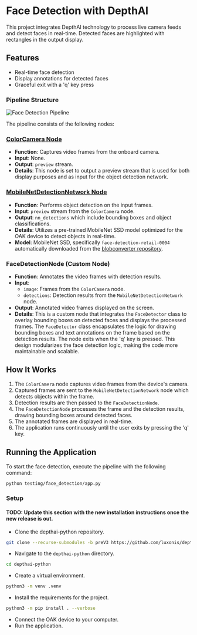 # Face Detection with DepthAI

This project integrates DepthAI technology to process live camera feeds and detect faces in real-time. Detected faces are highlighted with rectangles in the output display.

## Features

- Real-time face detection
- Display annotations for detected faces
- Graceful exit with a 'q' key press

### Pipeline Structure

![Face Detection Pipeline](https://docs.luxonis.com/projects/sdk/en/latest/_images/face_detection_color.png)

The pipeline consists of the following nodes:

### [ColorCamera Node](https://docs.luxonis.com/projects/api/en/latest/components/nodes/color_camera/?highlight=ColorCamera)
- **Function**: Captures video frames from the onboard camera.
- **Input**: None.
- **Output**: `preview` stream.
- **Details**: This node is set to output a preview stream that is used for both display purposes and as input for the object detection network.

### [MobileNetDetectionNetwork Node](https://docs.luxonis.com/projects/api/en/latest/components/nodes/mobilenet_detection_network/?highlight=MobileNetDetectionNetwork)
- **Function**: Performs object detection on the input frames.
- **Input**: `preview` stream from the `ColorCamera` node.
- **Output**: `nn_detections` which include bounding boxes and object classifications.
- **Details**: Utilizes a pre-trained MobileNet SSD model optimized for the OAK device to detect objects in real-time.
- **Model**: MobileNet SSD, specifically `face-detection-retail-0004` automatically downloaded from the [blobconverter repository](https://artifacts.luxonis.com/artifactory/blobconverter-backup/blobs/).

### FaceDetectionNode (Custom Node)
- **Function**: Annotates the video frames with detection results.
- **Input**:
  - `image`: Frames from the `ColorCamera` node.
  - `detections`: Detection results from the `MobileNetDetectionNetwork` node.
- **Output**: Annotated video frames displayed on the screen.
- **Details**: This is a custom node that integrates the `FaceDetector` class to overlay bounding boxes on detected faces and displays the processed frames. The `FaceDetector` class encapsulates the logic for drawing bounding boxes and text annotations on the frame based on the detection results. The node exits when the 'q' key is pressed. This design modularizes the face detection logic, making the code more maintainable and scalable.

## How It Works

1. The `ColorCamera` node captures video frames from the device's camera.
2. Captured frames are sent to the `MobileNetDetectionNetwork` node which detects objects within the frame.
3. Detection results are then passed to the `FaceDetectionNode`.
4. The `FaceDetectionNode` processes the frame and the detection results, drawing bounding boxes around detected faces.
5. The annotated frames are displayed in real-time.
6. The application runs continuously until the user exits by pressing the 'q' key.

## Running the Application

To start the face detection, execute the pipeline with the following command:

```bash
python testing/face_detection/app.py
```

### Setup
#### TODO: Update this section with the new installation instructions once the new release is out.
- Clone the depthai-python repository.
```bash
git clone --recurse-submodules -b preV3 https://github.com/luxonis/depthai-python.git
```
- Navigate to the `depthai-python` directory.
```bash
cd depthai-python
```
- Create a virtual environment.
```bash
python3 -m venv .venv
```
- Install the requirements for the project.
```bash
python3 -m pip install . --verbose
```
- Connect the OAK device to your computer.
- Run the application.